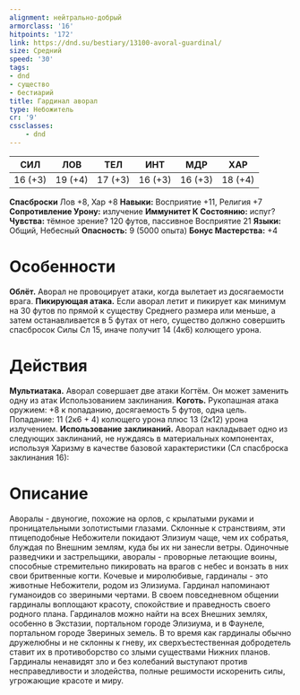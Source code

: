 ```yaml
---
alignment: нейтрально-добрый
armorclass: '16'
hitpoints: '172'
link: https://dnd.su/bestiary/13100-avoral-guardinal/
size: Средний
speed: '30'
tags:
- dnd
- существо
- бестиарий
title: Гардинал аворал
type: Небожитель
cr: '9'
cssclasses:
    - dnd
---
```



| СИЛ | ЛОВ | ТЕЛ | ИНТ | МДР | ХАР |
|---|---|---|---|---|---|
| 16 (+3) | 19 (+4) | 17 (+3) | 16 (+3) | 16 (+3) | 18 (+4) |
**Спасброски** Лов +8, Хар +8
**Навыки:** Восприятие +11, Религия +7
**Сопротивление Урону:** излучение
**Иммунитет К Состоянию:** испуг?
**Чувства:** тёмное зрение? 120 футов, пассивное Восприятие 21
**Языки:** Общий, Небесный
**Опасность:** 9 (5000 опыта)
**Бонус Мастерства:** +4


# Особенности
**Облёт.** Аворал не провоцирует атаки, когда вылетает из досягаемости врага.
**Пикирующая атака.** Если аворал летит и пикирует как минимум на 30 футов по прямой к существу Среднего размера или меньше, а затем останавливается в 5 футах от него, существо должно совершить спасбросок Силы Сл 15, иначе получит 14 (4к6) колющего урона.


# Действия
**Мультиатака.** Аворал совершает две атаки Когтём. Он может заменить одну из атак Использованием заклинания.
**Коготь.** Рукопашная атака оружием: +8 к попаданию, досягаемость 5 футов, одна цель. Попадание: 11 (2к6 + 4) колющего урона плюс 13 (2к12) урона излучением.
**Использование заклинаний.** Аворал накладывает одно из следующих заклинаний, не нуждаясь в материальных компонентах, используя Харизму в качестве базовой характеристики (Сл спасброска заклинания 16):


# Описание
Аворалы - двуногие, похожие на орлов, с крылатыми руками и проницательными золотистыми глазами. Склонные к странствиям, эти птицеподобные Небожители покидают Элизиум чаще, чем их собратья, блуждая по Внешним землям, куда бы их ни занесли ветры. Одиночные разведчики и застрельщики, аворалы - проворные летающие воины, способные стремительно пикировать на врагов с небес и вонзать в них свои бритвенные когти.   Кочевые и миролюбивые, гардиналы - это животные Небожители, родом из Элизиума. Гардинал напоминают гуманоидов со звериными чертами. В своем повседневном общении гардиналы воплощают красоту, спокойствие и праведность своего родного плана. Гардиналов можно найти на всех Внешних землях, особенно в Экстазии, портальном городе Элизиума, и в Фаунеле, портальном городе Звериных земель. В то время как гардиналы обычно дружелюбны и не склонны к гневу, их сверхъестественная добродетель ставит их в противоборство со злыми существами Нижних планов. Гардиналы ненавидят зло и без колебаний выступают против несправедливости и злодейства, полные решимости искоренить силы, угрожающие красоте и миру.